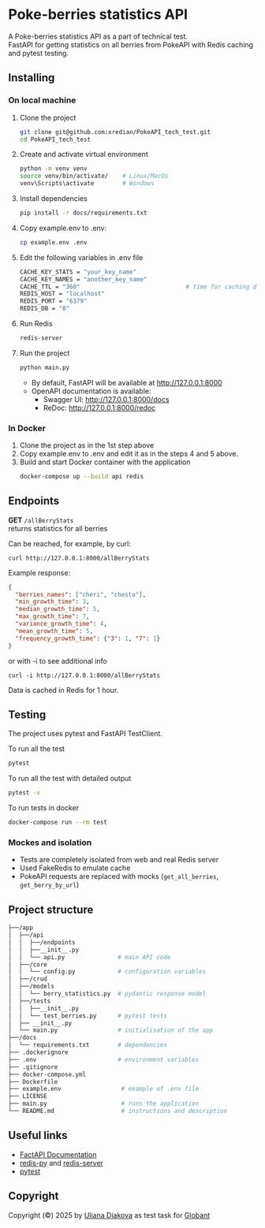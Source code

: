 # Poke-berries statistics API
A Poke-berries statistics API as a part of technical test.\
FastAPI for getting statistics on all berries from PokeAPI with Redis caching and pytest testing.

## Installing

### On local machine
1. Clone the project
    ```bash
    git clone git@github.com:xredian/PokeAPI_tech_test.git
    cd PokeAPI_tech_test
    ```
2. Create and activate virtual environment
    ```bash
    python -m venv venv
    source venv/bin/activate/    # Linux/MacOs
    venv\Scripts\activate        # Windows
    ```
3. Install dependencies
    ```bash
    pip install -r docs/requirements.txt
    ```
4. Copy example.env to .env:
    ```bash
    cp example.env .env
    ```
5. Edit the following variables in .env file
    ```bash
    CACHE_KEY_STATS = "your_key_name"
    CACHE_KEY_NAMES = "another_key_name"
    CACHE_TTL = "360"                              # time for caching data in Redis, 360 = 1 hour, can be changed
    REDIS_HOST = "localhost"
    REDIS_PORT = "6379"
    REDIS_DB = "0"
    ```
6. Run Redis
    ```bash
    redis-server
    ```

7. Run the project
    ```bash
    python main.py
    ```
   * By default, FastAPI will be available at http://127.0.0.1:8000
   * OpenAPI documentation is available:
     - Swagger UI: http://127.0.0.1:8000/docs
     - ReDoc: http://127.0.0.1:8000/redoc

### In Docker
1. Clone the project as in the 1st step above
2. Copy example.env to .env and edit it as in the steps 4 and 5 above.
3. Build and start Docker container with the application
    ```bash
    docker-compose up --build api redis
    ```

## Endpoints

**GET** ```/allBerryStats``` \
returns statistics for all berries

Can be reached, for example, by curl:
```curl
curl http://127.0.0.1:8000/allBerryStats
```

Example response:
```json
{
  "berries_names": ["cheri", "chesto"],
  "min_growth_time": 3,
  "median_growth_time": 5,
  "max_growth_time": 7,
  "variance_growth_time": 4,
  "mean_growth_time": 5,
  "frequency_growth_time": {"3": 1, "7": 1}
}
```

 or with -i to see additional info
```curl
curl -i http://127.0.0.1:8000/allBerryStats
```

Data is cached in Redis for 1 hour.

## Testing
The project uses pytest and FastAPI TestClient.

To run all the test
```bash
pytest
```
To run all the test with detailed output
```bash
pytest -v
```
To run tests in docker
```bash
docker-compose run --rm test
```

### Mockes and isolation
* Tests are completely isolated from web and real Redis server
* Used FakeRedis to emulate cache 
* PokeAPI requests are replaced with mocks (```get_all_berries```, ```get_berry_by_url```)

## Project structure
```bash
├──/app
│  ├──/api
│  │  ├──/endpoints   
│  │  ├──__init__.py
│  │  └── api.py               # main API code
│  ├──/core
│  │  └── config.py            # configuration variables
│  ├──/crud
│  ├──/models
│  │  └── berry_statistics.py  # pydantic response model
│  ├──/tests
│  │  ├──__init__.py
│  │  └── test_berries.py      # pytest tests
│  ├── __init__.py
│  └── main.py                 # initialisation of the app
├──/docs
│  └── requirements.txt        # dependencies
├── .dockerignore 
├── .env                       # environment variables 
├── .gitignore 
├── docker-compose.yml 
├── Dockerfile
├── example.env                 # example of .env file 
├── LICENSE
├── main.py                     # runs the application
└── README.md                   # instructions and description
```

## Useful links
* [FactAPI Documentation](https://fastapi.tiangolo.com/)
* [redis-py](https://redis.io/docs/latest/develop/clients/redis-py/) and [redis-server](https://redis.io/docs/latest/operate/oss_and_stack/install/archive/install-redis/)
* [pytest](https://docs.pytest.org/en/stable/)

## Copyright
Copyright (©) 2025 by [Uliana Diakova](https://github.com/xredian) as test task for [Globant](https://www.globant.com/)

